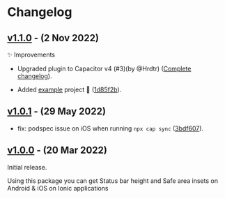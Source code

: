 # Changelog

## [v1.1.0](https://github.com/Aashu-Dubey/capacitor-statusbar-safe-area/compare/v1.0.1...v1.1.0) - (2 Nov 2022)

✨ Improvements

- Upgraded plugin to Capacitor v4 (#3)(by @Hrdtr) ([Complete changelog](https://github.com/Aashu-Dubey/capacitor-statusbar-safe-area/compare/v1.0.1...1d85f2b)).

- Added [example](https://github.com/Aashu-Dubey/capacitor-statusbar-safe-area/tree/main/example) project 📱 ([1d85f2b](https://github.com/Aashu-Dubey/capacitor-statusbar-safe-area/commit/1d85f2be317e8f3e23861f7644bdc3fa32a82f7a)).

## [v1.0.1](https://github.com/Aashu-Dubey/capacitor-statusbar-safe-area/compare/v1.0.0...v1.0.1) - (29 May 2022)

- fix: podspec issue on iOS when running `npx cap sync` ([3bdf607](https://github.com/Aashu-Dubey/capacitor-statusbar-safe-area/commit/3bdf607b14a54121abcdc768aaa76b74a8a67876)).

## [v1.0.0](https://github.com/Aashu-Dubey/capacitor-statusbar-safe-area/tree/v1.0.0) - (20 Mar 2022)

Initial release.

Using this package you can get Status bar height and Safe area insets on Android & iOS on Ionic applications
